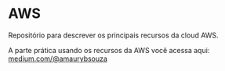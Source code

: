 # AWS
Repositório para descrever os principais recursos da cloud AWS.

A parte prática usando os recursos da AWS você acessa aqui: [medium.com/@amaurybsouza](medium.com/@amaurybsouza)

